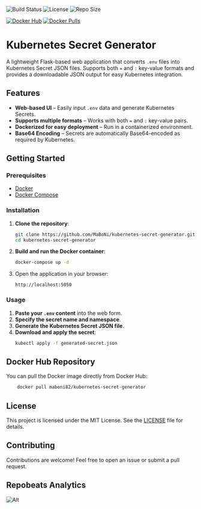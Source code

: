 ![Build Status](https://img.shields.io/github/actions/workflow/status/MaBoNi/kubernetes-secret-generator/docker-publish.yml?branch=main&style=for-the-badge)
![License](https://img.shields.io/github/license/MaBoNi/kubernetes-secret-generator?style=for-the-badge)
![Repo Size](https://img.shields.io/github/repo-size/MaBoNi/kubernetes-secret-generator?style=for-the-badge)

[![Docker Hub](https://img.shields.io/badge/Docker%20Hub-kubernetes--secret--generator-blue?logo=docker&style=for-the-badge)](https://hub.docker.com/r/maboni82/kubernetes-secret-generator) [![Docker Pulls](https://img.shields.io/docker/pulls/maboni82/kubernetes-secret-generator?style=for-the-badge)](https://hub.docker.com/r/maboni82/kubernetes-secret-generator)

# Kubernetes Secret Generator

A lightweight Flask-based web application that converts `.env` files into Kubernetes Secret JSON files. Supports both `=` and `:` key-value formats and provides a downloadable JSON output for easy Kubernetes integration.

## Features
- **Web-based UI** – Easily input `.env` data and generate Kubernetes Secrets.
- **Supports multiple formats** – Works with both `=` and `:` key-value pairs.
- **Dockerized for easy deployment** – Run in a containerized environment.
- **Base64 Encoding** – Secrets are automatically Base64-encoded as required by Kubernetes.

## Getting Started

### Prerequisites
- [Docker](https://www.docker.com/get-started)
- [Docker Compose](https://docs.docker.com/compose/install/)

### Installation
1. **Clone the repository**:
    ```bash
    git clone https://github.com/MaBoNi/kubernetes-secret-generator.git
    cd kubernetes-secret-generator
    ```

2. **Build and run the Docker container**:
    ```bash
    docker-compose up -d
    ```

3. Open the application in your browser:
    ```
    http://localhost:5050
    ```

### Usage
1. **Paste your `.env` content** into the web form.
2. **Specify the secret name and namespace**.
3. **Generate the Kubernetes Secret JSON file**.
4. **Download and apply the secret**:
    ```bash
    kubectl apply -f generated-secret.json
    ```

## Docker Hub Repository
You can pull the Docker image directly from Docker Hub:
```sh
    docker pull maboni82/kubernetes-secret-generator
```

## License
This project is licensed under the MIT License. See the [LICENSE](LICENSE) file for details.

## Contributing
Contributions are welcome! Feel free to open an issue or submit a pull request.

## Repobeats Analytics

![Alt](https://repobeats.axiom.co/api/embed/cf34db7e1241adc71551704d5ad9dead7edf1b08.svg "Repobeats analytics image")
